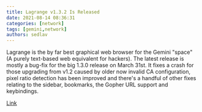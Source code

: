 ```yaml
---
title: Lagrange v1.3.2 Is Released
date: 2021-08-14 08:36:31
categories: [network]
tags: [gemini,network]
authors: sedlav
---
```


Lagrange is the by far best graphical web browser for the Gemini "space" (A purely text-based web equivalent for hackers). The latest release is mostly a bug-fix for the big 1.3.0 release on March 31st. It fixes a crash for those upgrading from v1.2 caused by older now invalid CA configuration, pixel ratio detection has been improved and there's a handful of other fixes relating to the sidebar, bookmarks, the Gopher URL support and keybindings.

[Link](https://linuxreviews.org/Lagrange_v1.3.2_Is_Released)
